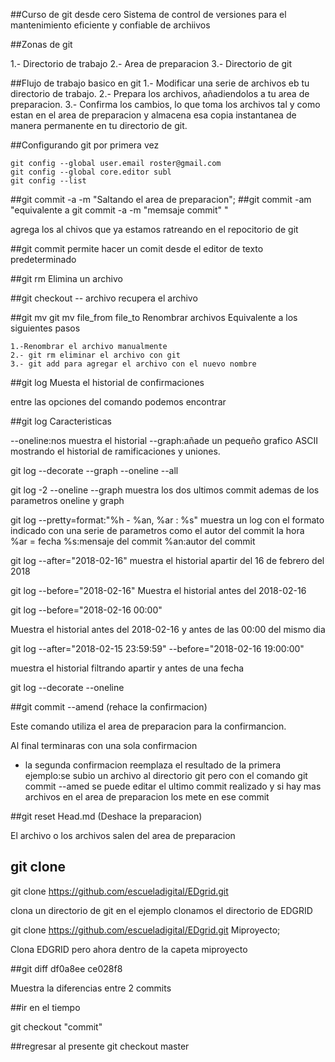 ##Curso de git desde cero
Sistema de control de versiones para el mantenimiento eficiente y confiable de archiivos 

##Zonas de git

1.- Directorio de trabajo
2.- Area de preparacion 
3.- Directorio de git

##Flujo de trabajo basico en git 
1.- Modificar una serie de archivos eb tu directorio de trabajo.
2.- Prepara los archivos, añadiendolos a tu area de preparacion.
3.- Confirma los cambios, lo que toma los archivos tal y como estan en el area de preparacion y almacena esa copia instantanea de manera permanente en tu directorio de git.

##Configurando git por primera vez 
```git config --global user.name "John Doe"
git config --global user.email roster@gmail.com
git config --global core.editor subl
git config --list
```


##git commit -a  -m  "Saltando el area de preparacion";
##git commit -am "equivalente a git commit -a -m "memsaje commit" "

   agrega los al chivos que ya estamos ratreando en el repocitorio de git 


##git commit 
   permite hacer un comit desde el editor de texto predeterminado

##git rm
Elimina  un archivo

##git checkout -- archivo
recupera el archivo 

##git mv 
git mv file_from file_to
Renombrar archivos
Equivalente a los siguientes pasos
```
1.-Renombrar el archivo manualmente
2.- git rm eliminar el archivo con git
3.- git add para agregar el archivo con el nuevo nombre
```
##git log 
Muesta el historial de confirmaciones

entre las opciones del comando podemos encontrar 

##git log Caracteristicas

--oneline:nos muestra el historial 
--graph:añade un pequeño grafico  ASCII mostrando el historial de ramificaciones y uniones.

git log --decorate --graph --oneline --all


git log -2 --oneline --graph
muestra los dos ultimos commit ademas de los parametros oneline y graph

git log --pretty=format:"%h - %an, %ar : %s"
muestra un log con el formato indicado con una serie de parametros como el autor del commit la hora  
%ar = fecha
%s:mensaje del commit
%an:autor del commit

git log --after="2018-02-16"
muestra el historial apartir del 16 de febrero del 2018

git log --before="2018-02-16"
Muestra el historial antes del 2018-02-16

git log --before="2018-02-16 00:00"

Muestra el historial antes del 2018-02-16 y antes de las 00:00 del mismo dia 

git log --after="2018-02-15 23:59:59" --before="2018-02-16 19:00:00"

muestra el historial filtrando apartir y antes de una fecha

git log --decorate --oneline 

##git commit --amend (rehace la confirmacion)

Este comando utiliza el area de preparacion para la confirmancion.

Al final terminaras con una sola confirmacion 

- la segunda confirmacion  reemplaza el resultado de la primera
ejemplo:se subio un archivo al directorio git pero con el comando git commit --amed se puede editar el ultimo commit realizado y si hay mas archivos en el area de preparacion los mete en ese commit 

##git reset Head.md (Deshace la preparacion)

El archivo o los archivos salen del area de preparacion

## git clone
git clone https://github.com/escueladigital/EDgrid.git

clona un directorio de git en el ejemplo clonamos el directorio de EDGRID

git clone https://github.com/escueladigital/EDgrid.git Miproyecto;

Clona EDGRID pero ahora dentro de la capeta miproyecto


##git diff df0a8ee ce028f8

Muestra la diferencias entre 2 commits

##ir en el tiempo 

git checkout "commit"

##regresar al presente
git checkout master













